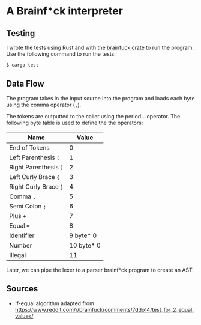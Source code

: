 # A Brainf*ck interpreter

## Testing

I wrote the tests using Rust and with the
[brainfuck crate](https://crates.io/crates/brainfuck) to run the program. Use
the following command to run the tests:

```sh
$ cargo test
```

## Data Flow

The program takes in the input source into the program and loads each byte using
the comma operator (`,`).

The tokens are outputted to the caller using the period `.` operator. The
following byte table is used to define the the operators:

| Name                  | Value      |
| --------------------- | ---------- |
| End of Tokens         | 0          |
| Left Parenthesis `(`  | 1          |
| Right Parenthesis `)` | 2          |
| Left Curly Brace `{`  | 3          |
| Right Curly Brace `}` | 4          |
| Comma `,`             | 5          |
| Semi Colon `;`        | 6          |
| Plus `+`              | 7          |
| Equal `=`             | 8          |
| Identifier            | 9 byte* 0  |
| Number                | 10 byte* 0 |
| Illegal               | 11         |

Later, we can pipe the lexer to a parser brainf*ck program to create an AST.

## Sources

- If-equal algorithm adapted from
  https://www.reddit.com/r/brainfuck/comments/7ddo14/test_for_2_equal_values/
